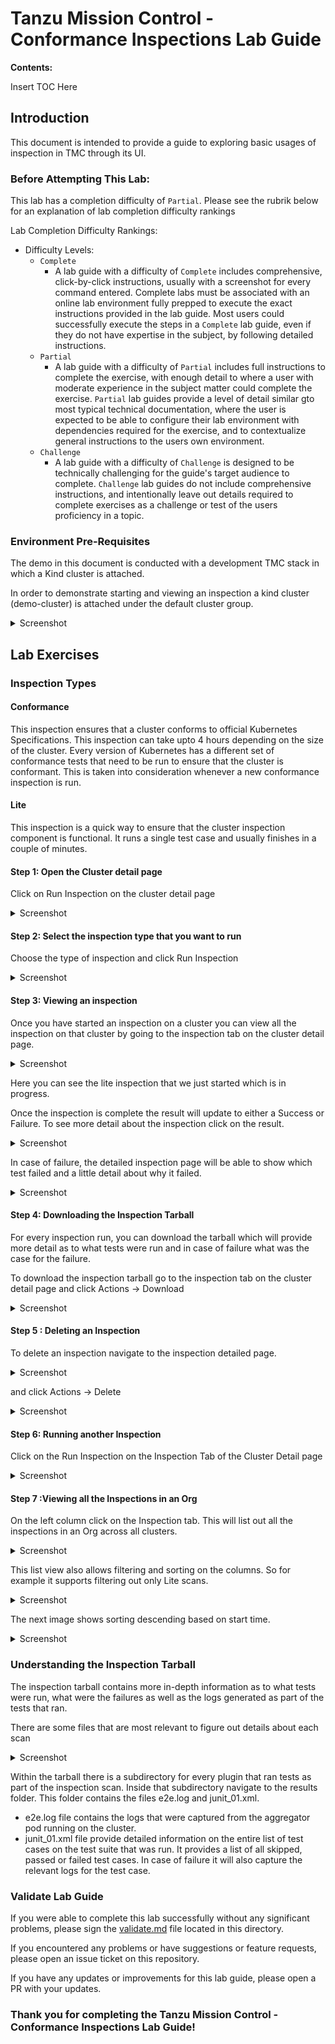 # Tanzu Mission Control - Conformance Inspections Lab Guide

**Contents:**

Insert TOC Here

## Introduction

This document is intended to provide a guide to exploring basic usages of inspection in TMC through its UI.

### Before Attempting This Lab:

This lab has a completion difficulty of `Partial`. Please see the rubrik below for an explanation of lab completion difficulty rankings

Lab Completion Difficulty Rankings:

- Difficulty Levels:
  - `Complete`
    - A lab guide with a difficulty of `Complete` includes comprehensive, click-by-click instructions, usually with a screenshot for every command entered. Complete labs must be associated with an online lab environment fully prepped to execute the exact instructions provided in the lab guide. Most users could successfully execute the steps in a `Complete` lab guide, even if they do not have expertise in the subject, by following detailed instructions.
  - `Partial`
    - A lab guide with a difficulty of `Partial` includes full instructions to complete the exercise, with enough detail to where a user with moderate experience in the subject matter could complete the exercise. `Partial` lab guides provide a level of detail similar gto most typical technical documentation, where the user is expected to be able to configure their lab environment with dependencies required for the exercise, and to contextualize general instructions to the users own environment. 
  - `Challenge`
    - A lab guide with a difficulty of `Challenge` is designed to be technically challenging for the guide's target audience to complete. `Challenge` lab guides do not include comprehensive instructions, and intentionally leave out details required to complete exercises as a challenge or test of the users proficiency in a topic.

### Environment Pre-Requisites

The demo in this document is conducted with a development TMC stack in which a Kind cluster is attached. 

In order to demonstrate starting and viewing an inspection a kind cluster (demo-cluster) is attached under the default cluster group. 

<details><summary>Screenshot</summary>
<img src="media/2020-03-05-16-22-08.png">
</details>

## Lab Exercises

### Inspection Types

#### Conformance 

This inspection ensures that a cluster conforms to official Kubernetes Specifications. This inspection can take upto 4 hours depending on the size of the cluster. Every version of Kubernetes has a different set of conformance tests that need to be run to ensure that the cluster is conformant. This is taken into consideration whenever a new conformance inspection is run. 

#### Lite

This inspection is a quick way to ensure that the cluster inspection component is functional. It runs a single test case and usually finishes in a couple of minutes. 

#### Step 1: Open the Cluster detail page

Click on Run Inspection on the cluster detail page

<details><summary>Screenshot</summary>
<img src="media/2020-03-05-16-27-35.png">
</details>

#### Step 2: Select the inspection type that you want to run 

Choose the type of inspection and click Run Inspection

<details><summary>Screenshot</summary>
<img src="media/2020-03-05-16-30-43.png">
</details>

#### Step 3: Viewing an inspection

Once you have started an inspection on a cluster you can view all the inspection on that cluster by going to the inspection tab on the cluster detail page.

<details><summary>Screenshot</summary>
<img src="media/2020-03-05-16-31-16.png">
</details>

Here you can see the lite inspection that we just started which is in progress. 

Once the inspection is complete the result will update to either a Success or Failure. To see more detail about the inspection click on the result.

<details><summary>Screenshot</summary>
<img src="media/2020-03-05-16-33-28.png">
<img src="media/2020-03-05-16-32-44.png">
</details>

In case of failure, the detailed inspection page will be able to show which test failed and a little detail about why it failed. 

<details><summary>Screenshot</summary>
<img src="media/2020-03-05-16-34-26.png">
</details>

#### Step 4: Downloading the Inspection Tarball

For every inspection run, you can download the tarball which will provide more detail as to what tests were run and in case of failure what was the case for the failure. 

To download the inspection tarball go to the inspection tab on the cluster detail page and click Actions → Download

<details><summary>Screenshot</summary>
<img src="media/2020-03-05-16-35-16.png">
</details>

#### Step 5 : Deleting an Inspection

To delete an inspection navigate to the inspection detailed page.

<details><summary>Screenshot</summary>
<img src="media/2020-03-05-16-36-49.png">
<img src="media/2020-03-05-16-37-00.png">
</details>

and click Actions → Delete 

<details><summary>Screenshot</summary>
<img src="media/2020-03-05-16-37-40.png">
</details>

#### Step 6: Running another Inspection

Click on the Run Inspection on the Inspection Tab of the Cluster Detail page

<details><summary>Screenshot</summary>
<img src="media/2020-03-05-16-38-18.png">
</details>

#### Step 7 :Viewing all the Inspections in an Org 

On the left column click on the Inspection tab. This will list out all the inspections in an Org across all clusters.

<details><summary>Screenshot</summary>
<img src="media/2020-03-05-16-40-22.png">
</details>

This list view also allows filtering and sorting on the columns. So for example it supports filtering out only Lite scans.

<details><summary>Screenshot</summary>
<img src="media/2020-03-05-16-41-35.png">
</details>

The next image shows sorting descending based on start time. 

<details><summary>Screenshot</summary>
<img src="media/2020-03-05-16-42-34.png">
</details>

### Understanding the Inspection Tarball

The inspection tarball contains more in-depth information as to what tests were run, what were the failures as well as the logs generated as part of the tests that ran. 

There are some files that are most relevant to figure out details about each scan

<details><summary>Screenshot</summary>
<img src="media/2020-03-05-16-44-10.png">
</details>

Within the tarball there is a subdirectory for every plugin that ran tests as part of the inspection scan. Inside that subdirectory navigate to the results folder. This folder contains the files e2e.log and junit_01.xml.

- e2e.log file contains the logs that were captured from the aggregator pod running on the cluster.
- junit_01.xml file provide detailed information on the entire list of test cases on the test suite that was run. It provides a list of all skipped, passed or failed test cases. In case of failure it will also capture the relevant logs for the test case. 


### Validate Lab Guide

If you were able to complete this lab successfully without any significant problems, please sign the [validate.md](./validate.md) file located in this directory. 

If you encountered any problems or have suggestions or feature requests, please open an issue ticket on this repository. 

If you have any updates or improvements for this lab guide, please open a PR with your updates.

### Thank you for completing the Tanzu Mission Control - Conformance Inspections Lab Guide!